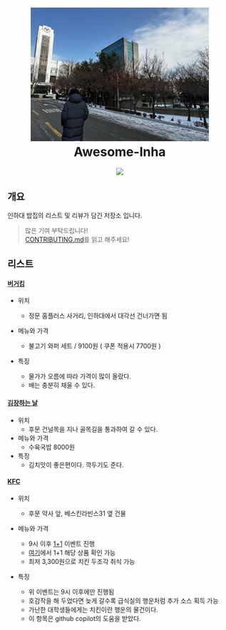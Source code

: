 <h1 align="center">
    <img width="400" src="/awesome.jpg" />
    <br> Awesome-Inha
</h1>


<p align="center">
 <a href="https://hits.seeyoufarm.com"><img src="https://hits.seeyoufarm.com/api/count/incr/badge.svg?url=https%3A%2F%2Fgithub.com%2Fhcgcut%2Fawesome-inha&count_bg=%2379C83D&title_bg=%23555555&icon=&icon_color=%23E7E7E7&title=hits&edge_flat=false"/></a>
</p>

## 개요
인하대 밥집의 리스트 및 리뷰가 담긴 저장소 입니다. 

> 많은 기여 부탁드립니다! \
[CONTRIBUTING.md](https://github.com/hcgcut/awesome-inha/blob/main/CONTRIBUTING.md)를 읽고 해주세요!


## 리스트

#### [버거킹](https://m.place.naver.com/restaurant/1908054114/home)

- 위치 
  - 정문 홈플러스 사거리, 인하대에서 대각선 건너가면 됨
  
- 메뉴와 가격
  - 불고기 와퍼 세트 / 9100원 ( 쿠폰 적용시 7700원 )
- 특징
  - 물가가 오름에 따라 가격이 많이 올랐다.
  - 배는 충분히 채울 수 있다.

#### [김장하는 날](https://map.naver.com/v5/entry/place/1848211782?lng=126.6565599&lat=37.4516037&placePath=%2Fhome)

- 위치
  - 후문 건널목을 지나 골목길을 통과하여 갈 수 있다.
- 메뉴와 가격
  - 수육국밥 8000원
- 특징
  - 김치맛이 좋은편이다. 깍두기도 준다.

#### [KFC](https://naver.me/xgaZ08Ab)

- 위치
  - 후문 약사 앞, 베스킨라빈스31 옆 건물

- 메뉴와 가격
  - 9시 이후 [1+1](https://www.kfckorea.com/promotion/promotionList/detail/19) 이벤트 진행
  - [여기](https://www.kfckorea.com/delivery/chicken)에서 1+1 해당 상품 확인 가능
  - 최저 3,300원으로 치킨 두조각 취식 가능
- 특징
  - 위 이벤트는 9시 이후에만 진행됨
  - 호감작을 해 두었다면 늦게 갈수록 급식실의 행운처럼 추가 소스 획득 가능
  - 가난한 대학생들에게는 치킨이란 행운의 물건이다.
  - 이 항목은 github copilot의 도움을 받았다.
